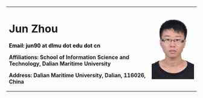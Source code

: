 <table border="0">
  <tr>
    <td width="75%">
      <h1>Jun Zhou</h1>
      <p><b><font color=R>Email: jun90 at dlmu dot edu dot cn</font></b></p>
      <p><b>Affiliations: School of Information Science and Technology, Dalian Maritime University </b></p>
      <p><b>Address: Dalian Maritime University, Dalian, 116026, China </b></p>
      <p><b>  </b></p>
    </td>
    <td width="25%">
      <img src="./photo1.jpg" width="100%">
    </td>
  </tr>
</table>


